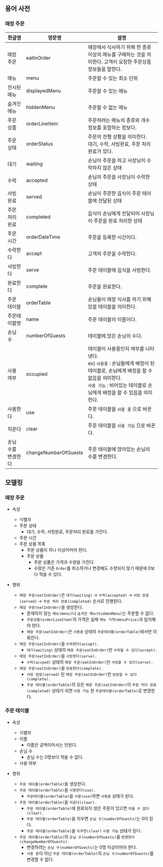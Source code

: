 ## 용어 사전

### 매장 주문

| 한글명 | 영문명 | 설명 |
| --- | --- | --- |
| 매장 주문 | eatInOrder | 매장에서 식사하기 위해 한 종류 이상의 메뉴를 구매하는 것을 의미한다. 고객이 요청한 주문상품 정보들을 말한다. |
| 메뉴 | menu | 주문할 수 있는 최소 단위 |
| 전시된 메뉴 | displayedMenu | 주문할 수 있는 메뉴 |
| 숨겨진 메뉴 | hiddenMenu | 주문할 수 없는 메뉴 |
| 주문 상품 | orderLineItem | 주문하려는 메뉴의 종류와 개수 정보를 포함하는 정보다. |
| 주문 상태 | orderStatus | 주문의 진행 상황을 의미한다.<br/>대기, 수락, 서빙완료, 주문 처리 완료가 있다. |
| 대기 | waiting | 손님이 주문을 하고 사장님이 수락하지 않은 상태 |
| 수락 | accepted | 손님의 주문을 사장님이 수락한 상태 |
| 서빙 완료 | served | 손님이 주문한 음식이 주문 테이블에 전달된 상태 |
| 주문 처리 완료 | completed | 음식이 손님에게 전달되어 사장님이 주문을 완료 처리한 상태 |
| 주문 시간 | orderDateTime | 주문을 등록한 시간이다. |
| 수락한다 | accept | 고객의 주문을 수락한다. |
| 서빙한다 | serve | 주문 테이블에 음식을 서빙한다. |
| 완료한다 | complete | 주문을 완료한다. |
| 주문 테이블 | orderTable | 손님들이 매장 식사를 하기 위해 앉을 테이블을 의미한다. |
| 주문테이블명 | name | 주문 테이블의 이름이다. |
| 손님 수 | numberOfGuests | 테이블에 앉은 손님의 수다. |
| 사용 여부 | occupied | 테이블이 사용중인지 여부를 나타낸다.<br/>ex) `사용중` : 손님들에게 배정이 된 테이블로, 손님에게 배정을 할 수 없음을 의미한다.<br/>`사용 가능` : 비어있는 테이블로 손님에게 배정을 할 수 있음을 의미한다. |
| 사용한다 | use | 주문 테이블을 `사용 중` 으로 바꾼다. |
| 치운다 | clear | 주문 테이블을 `사용 가능` 으로 바꾼다. |
| 손님 수를 변경한다 | changeNumberOfGuests | 주문 테이블에 앉아있는 손님의 수를 변경한다. |

## 모델링

### 매장 주문

- 속성
  - 식별자
  - 주문 상태
    - 대기, 수락, 서빙완료, 주문처리 완료를 가진다.
  - 주문 시간
  - 주문 상품 목록
    - 주문 상품이 하나 이상이어야 한다.
    - 주문 상품
      - 주문 상품은 가격과 수량을 가진다.
      - 수량은 기존 `Order`를 취소하거나 변경해도 수정되지 않기 때문에 0보다 적을 수 있다.

- 행위
  - `매장 주문(eatInOrder)`은 `대기(waiting)` → `수락(accepted)` → `서빙 완료(served)` → `주문 처리 완료(completed)` 순서로 진행된다.
  - `매장 주문(eatInOrder)`을 생성한다.
      - 존재하지 않는 `메뉴(menu)`나 `숨겨진 메뉴(hiddenMenu)`는 주문할 수 없다.
      - `주문상품(orderLineItem)`의 가격은 실제 `메뉴 가격(menuPrice)`과 일치해야 한다.
      - `매장 주문(eatInOrder)`은 `사용중` 상태의 `주문테이블(orderTable)`에서만 이뤄진다.
  - `매장 주문(eatInOrder)`을 `수락한다(accept).`
      - `대기(waiting)` 상태의 `매장 주문(eatInOrder)`만 `수락할 수 있다(accept).`
  - `매장 주문(eatInOrder)`을 `서빙한다(serve).`
      - `수락(accped)` 상태의 `매장 주문(eatInOrder)`만 `서빙할 수 있다(serve).`
  - `매장 주문(eatInOrder)`을 `완료한다(complete).`
      - `서빙 완료(served)` 된 `매장 주문(eatInOrder)`만 `완료할 수 있다(complete).`
      - `주문 테이블(orderTable)`의 모든 `매장 주문(eatInOrder)`이 `주문 처리 완료(completed)` 상태가 되면 `사용 가능` 한 `주문테이블(orderTable)`로 변경한다.
    
### 주문 테이블

- 속성
  - 식별자
  - 이름
    - 이름은 공백이어서는 안된다.
  - 손님 수
    - 손님 수는 0명보다 적을 수 없다.
  - 사용 여부

- 행위
  - `주문 테이블(orderTable)`을 생성한다.
  - `주문 테이블(orderTable)`을 `사용한다(use).`
      - `주문테이블(orderTable)`을 `사용(use)`하면 `사용중` 상태가 된다.
  - `주문 테이블(orderTable)`을 `치운다(clear).`
      - `주문 테이블(orderTable)`에 완료되지 않은 주문이 있으면 `치울 수 없다(clear).`
      - `주문 테이블(orderTable)`을 치우면 `손님 수(numberOfGuests)`는 0이 된다.
      - `주문 테이블(orderTable)`을 `치우면(clear)` `사용 가능` 상태가 된다.
  - `주문 테이블(orderTable)`의 `손님 수(numberOfGuests)`를 `변경한다(changeNumberOfGuests).`
      - 변경하려는 `손님 수(numberOfGuests)`는 0명 이상이어야 한다.
      - `사용 중`이 아닌 `주문 테이블(orderTable)`의 `손님 수(numberOfGuests)`를 변경할 수 없다.
